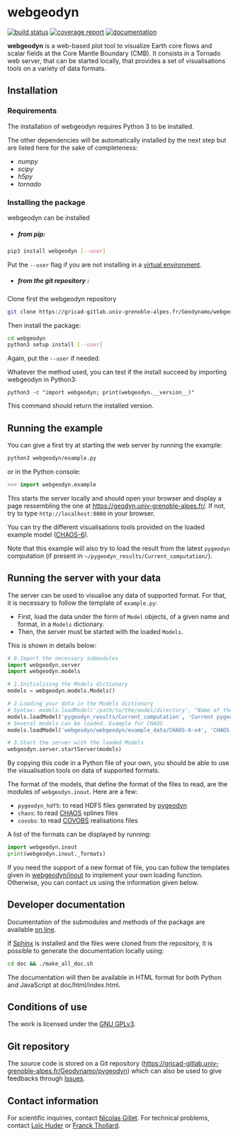 # webgeodyn

[![build status](https://gricad-gitlab.univ-grenoble-alpes.fr/Geodynamo/webgeodyn/badges/master/build.svg)](https://gricad-gitlab.univ-grenoble-alpes.fr/Geodynamo/webgeodyn/pipelines)
[![coverage report](https://gricad-gitlab.univ-grenoble-alpes.fr/Geodynamo/webgeodyn/badges/master/coverage.svg)](https://geodynamo.gricad-pages.univ-grenoble-alpes.fr/webgeodyn/htmlcov/)
[![documentation](https://img.shields.io/website/https/geodynamo.gricad-pages.univ-grenoble-alpes.fr/webgeodyn/index.html.svg?label=documentation&up_color=cyan)](https://geodynamo.gricad-pages.univ-grenoble-alpes.fr/webgeodyn/index.html)

**webgeodyn** is a web-based plot tool to visualize Earth core flows and scalar fields at the Core Mantle Boundary (CMB). It consists in a Tornado web server, that can be started locally, that provides a set of visualisations tools on a variety of data formats.

## Installation
### Requirements
The installation of webgeodyn requires Python 3 to be installed.

The other dependencies will be automatically installed by the next step but are listed here for the sake of completeness:
* _numpy_
* _scipy_
* _h5py_
* _tornado_

### Installing the package
webgeodyn can be installed 
- ##### from pip:
```sh
pip3 install webgeodyn [--user]
```
Put the `--user` flag if you are not installing in a [virtual environment](https://docs.python.org/3/library/venv.html).
- ##### from the git repository :
Clone first the webgeodyn repository
```sh
git clone https://gricad-gitlab.univ-grenoble-alpes.fr/Geodynamo/webgeodyn
```
Then install the package:
```sh
cd webgeodyn
python3 setup install [--user]
```
Again, put the `--user` if needed.

Whatever the method used, you can test if the install succeed by importing webgeodyn in Python3:
```
python3 -c "import webgeodyn; print(webgeodyn.__version__)"
```
This command should return the installed version.

## Running the example
You can give a first try at starting the web server by running the example:
```sh
python3 webgeodyn/example.py
```
or in the Python console:
```python
>>> import webgeodyn.example
```
This starts the server locally and should open your browser and display a page ressembling the one at https://geodyn.univ-grenoble-alpes.fr/. If not, try to type `http://localhost:8080` in your browser. 

You can try the different visualisations tools provided on the loaded example model ([CHAOS-6](http://www.space.dtu.dk/english/Research/Scientific_data_and_models/Magnetic_Field_Models)).

Note that this example will also try to load the result from the latest `pygeodyn` computation (if present in `~/pygeodyn_results/Current_computation/`).

## Running the server with your data
The server can be used to visualise any data of supported format. For that, it is necessary to follow the template of `example.py`:
- First, load the data under the form of `Model` objects, of a given name and format, in a `Models` dictionary. 
- Then, the server must be started with the loaded `Models`.

This is shown in details below:

```python
# 0.Import the necessary submodules
import webgeodyn.server
import webgeodyn.models

# 1.Initialising the Models dictionary
models = webgeodyn.models.Models()

# 2.Loading your data in the Models dictionary
# Syntax: models.loadModel('/path/to/the/model/directory', "Name of the model", "Format of the model")
models.loadModel('pygeodyn_results/Current_computation', 'Current pygeodyn computation', 'pygeodyn_hdf5')
# Several models can be loaded. Example for CHAOS
models.loadModel('webgeodyn/webgeodyn/example_data/CHAOS-6-x4', 'CHAOS-6-x4 model', 'CHAOS')

# 3.Start the server with the loaded Models
webgeodyn.server.startServer(models)
```
By copying this code in a Python file of your own, you should be able to use the visualisation tools on data of supported formats.

The format of the models, that define the format of the files to read, are the modules of `webgeodyn.inout`. Here are a few:
- `pygeodyn_hdf5`: to read HDF5 files generated by [pygeodyn](https://gricad-gitlab.univ-grenoble-alpes.fr/Geodynamo/pygeodyn)
- `chaos`: to read [CHAOS](http://www.space.dtu.dk/english/Research/Scientific_data_and_models/Magnetic_Field_Models) splines files
- `covobs`: to read [COVOBS](http://www.space.dtu.dk/english/Research/Scientific_data_and_models/Magnetic_Field_Models) realisations files

A list of the formats can be displayed by running:
```python
import webgeodyn.inout
print(webgeodyn.inout._formats)
```

If you need the support of a new format of file, you can follow the templates given in [webgeodyn/inout](webgeodyn/inout/README.md) to implement your own loading function. Otherwise, you can contact us using the information given below.

## Developer documentation 
Documentation of the submodules and methods of the package are available [on line](https://geodynamo.gricad-pages.univ-grenoble-alpes.fr/webgeodyn/index.html).

If [Sphinx](http://www.sphinx-doc.org/) is installed and the files were cloned from the repository, it is possible to generate the documentation locally using:

```bash
cd doc && ./make_all_doc.sh
```
The documentation will then be available in HTML format for both Python and JavaScript at doc/html/index.html.

## Conditions of use
The work is licensed under the [GNU GPLv3](./LICENSE.txt). 

## Git repository
The source code is stored on a Git repository (https://gricad-gitlab.univ-grenoble-alpes.fr/Geodynamo/pygeodyn) which can also be used to give feedbacks through [Issues](https://gricad-gitlab.univ-grenoble-alpes.fr/Geodynamo/webgeodyn/issues).

## Contact information
For scientific inquiries, contact [Nicolas Gillet](mailto:nicolas.gillet@univ-grenoble-alpes.fr). For technical problems, contact [Loïc Huder](mailto:loic.huder@univ-grenoble-alpes.fr) or [Franck Thollard](mailto:franck.thollard@univ-grenoble-alpes.fr).
